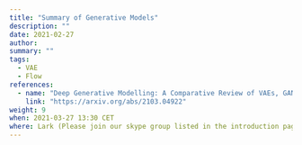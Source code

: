 ```yaml
---
title: "Summary of Generative Models"
description: ""
date: 2021-02-27
author:
summary: ""
tags:
  - VAE
  - Flow
references:
  - name: "Deep Generative Modelling: A Comparative Review of VAEs, GANs, Normalizing Flows, Energy-Based and Autoregressive Models"
    link: "https://arxiv.org/abs/2103.04922"
weight: 9
when: 2021-03-27 13:30 CET
where: Lark (Please join our skype group listed in the introduction page for more info)
---
```



